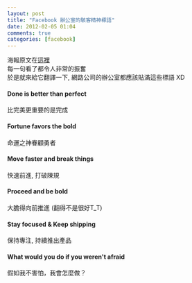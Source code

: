 ```yaml
---
layout: post
title: "Facebook 辦公室的駭客精神標語"
date: 2012-02-05 01:04
comments: true
categories: [facebook]
---
```

海報原文在<a href="http://designforfun.com/facebookposters/" target="_blank">這裡</a>  
每一句看了都令人非常的振奮  
於是就來給它翻譯一下, 網路公司的辦公室都應該貼滿這些標語 XD  
<!-- more -->

#### Done is better than perfect

比完美更重要的是完成

#### Fortune favors the bold

命運之神眷顧勇者

#### Move faster and break things

快速前進, 打破陳規 

#### Proceed and be bold

大膽得向前推進 (翻得不是很好T_T)

#### Stay focused & Keep shipping  

保持專注, 持續推出產品

#### What would you do if you weren't afraid

假如我不害怕，我會怎麼做？

